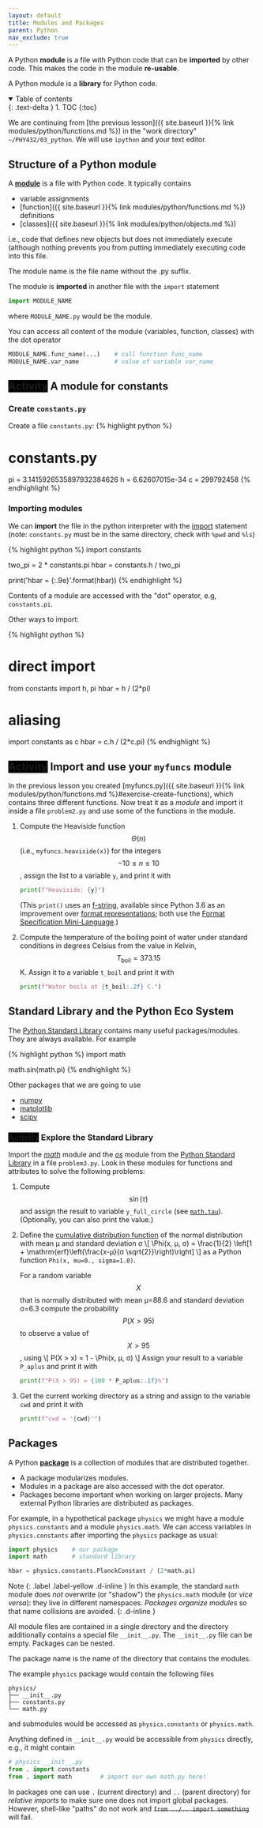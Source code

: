 ```yaml
---
layout: default
title: Modules and Packages
parent: Python
nav_exclude: true
---
```



A Python **module** is a file with Python code that can be
**imported** by other code. This makes the code in the module
**re-usable**.

A Python module is a **library** for Python code. 

<details open markdown="block">
  <summary>
    Table of contents
  </summary>
  {: .text-delta }
1. TOC
{:toc}
</details>

We are continuing from [the previous lesson]({{ site.baseurl }}{% link modules/python/functions.md %}) in the "work directory"
`~/PHY432/03_python`. We will use `ipython` and your text editor.


## Structure of a Python module

A [**module**](https://docs.python.org/3/tutorial/modules.html) is a
file with Python code. It typically contains

- variable assignments
- [function]({{ site.baseurl }}{% link modules/python/functions.md %}) definitions
- [classes]({{ site.baseurl }}{% link modules/python/objects.md %})

i.e., code that defines new objects but does not immediately execute
(although nothing prevents you from putting immediately executing code
into this file.

The module name is the file name without the .py suffix.

The module is **imported** in another file with the `import` statement
```python
import MODULE_NAME
```
where `MODULE_NAME.py` would be the module.

You can access all content of the module (variables, function,
classes) with the dot operator
```python
MODULE_NAME.func_name(...)    # call function func_name
MODULE_NAME.var_name          # value of variable var_name
```



## <span class="label" style="background: black">Activity</span> A module for constants

### Create `constants.py`

Create a file `constants.py`:
{% highlight python %}
# constants.py

pi = 3.1415926535897932384626
h = 6.62607015e-34
c = 299792458
{% endhighlight %}

### Importing modules

We can **import** the file in the python interpreter with the
[import](https://docs.python.org/3/reference/simple_stmts.html#import)
statement (note: `constants.py` must be in the same directory, check
with `%pwd` and `%ls`)

{% highlight python %}
import constants

two_pi = 2 * constants.pi
hbar = constants.h / two_pi

print('hbar = {:.9e}'.format(hbar))
{% endhighlight %}

Contents of a module are accessed with the "dot" operator, e.g,
`constants.pi`.

Other ways to import:

{% highlight python %}
# direct import
from constants import h, pi
hbar = h / (2*pi)

# aliasing
import constants as c
hbar = c.h / (2*c.pi)
{% endhighlight %}

## <span class="label" style="background: black">Activity</span>  Import and use your `myfuncs` module

In the previous lesson you created [myfuncs.py]({{ site.baseurl }}{%
link modules/python/functions.md %}#exercise-create-functions), which
contains three different functions. Now treat it as a *module* and
import it inside a file `problem2.py` and use some of the functions in
the module.

1. Compute the Heaviside function $$\Theta(n)$$ (i.e.,
   `myfuncs.heaviside(x)`) for the integers $$-10 ≤ n ≤ 10$$, assign
   the list to a variable `y`, and print it with
   
   ```python
   print(f"Heaviside: {y}")
   ```
   
   (This `print()` uses an
   [f-string](https://docs.python.org/3/reference/lexical_analysis.html#formatted-string-literals),
   available since Python 3.6 as an improvement over [format
   representations](https://docs.python.org/3/library/functions.html#format);
   both use the [Format Specification
   Mini-Language](https://docs.python.org/3/library/string.html#formatspec).)
2. Compute the temperature of the boiling point of water under
   standard conditions in degrees Celsius from the value in Kelvin,
   $$T_{\mathrm{boil}} = 373.15$$ K. Assign it to a variable `t_boil` and
   print it with
   
   ```python
   print(f"Water boils at {t_boil:.2f} C.")
   ```


## Standard Library and the Python Eco System

The
[Python Standard Library](https://docs.python.org/3/library/index.html)
contains many useful packages/modules. They are always available. For
example

{% highlight python %}
import math

math.sin(math.pi)
{% endhighlight %}


Other packages that we are going to use

* [numpy](https://www.numpy.org/)
* [matplotlib](https://matplotlib.org/)
* [scipy](https://www.scipy.org/scipylib/index.html)

### <span class="label" style="background: black">Activity</span> Explore the Standard Library

Import the *[math](https://docs.python.org/3/library/math.html)*
module and the *[os](https://docs.python.org/3/library/os.html)*
module from the [Python Standard
Library](https://docs.python.org/3/library/index.html) in a file
`problem3.py`. Look in these modules for functions and attributes to
solve the following problems:

1. Compute $$\sin(\tau)$$ and assign the result to variable
   `y_full_circle` (see
   [`math.tau`](https://docs.python.org/3/library/math.html#math.tau)). (Optionally,
   you can also print the value.)

2. Define the [cumulative distribution
   function](https://en.wikipedia.org/wiki/Normal_distribution#Cumulative_distribution_function)
   of the normal distribution with mean µ and standard deviation σ
   \\[
        \Phi(x, µ, σ) = \frac{1}{2} \left[1 + \mathrm{erf}\left(\frac{x-µ}{σ \sqrt{2}}\right)\right]
   \\]
   as a Python function `Phi(x, mu=0., sigma=1.0)`.
   
   For a random variable $$X$$ that is normally distributed with mean
   µ=88.6 and standard deviation σ=6.3 compute the probability
   $$P(X>95)$$ to observe a value of $$X > 95$$, using
   \\[
        P(X > x) = 1 - \Phi(x, µ, σ)
   \\]
   Assign your result to a variable `P_aplus` and print it with
   ```python
   print(f"P(X > 95) = {100 * P_aplus:.1f}%")
   ```


3. Get the current working directory as a string and assign to the
   variable `cwd` and print it with
   ```python
   print(f"cwd = '{cwd}'")
   ```





## Packages

A Python
[**package**](https://docs.python.org/3/tutorial/modules.html#packages)
is a collection of modules that are distributed
together. 
* A package modularizes modules. 
* Modules in a package are also accessed with the dot operator.
* Packages become important when working on larger projects. Many
  external Python libraries are distributed as packages.

For example, in a hypothetical package `physics` we might have a
module `physics.constants` and a module `physics.math`. We can access
variables in `physics.constants` after importing the `physics` package
as usual:
```python
import physics    # our package
import math       # standard library

hbar = physics.constants.PlanckConstant / (2*math.pi)
```
Note 
{: .label .label-yellow .d-inline }
In this example, the standard `math` module does *not* overwrite (or "shadow") the
`physics.math` module (or *vice versa*): they live in different namespaces. *Packages
organize modules* so that name collisions are avoided.
{: .d-inline }


All module files are contained in a single directory and the directory
additionally contains a special file `__init__.py`. The `__init__.py`
file can be empty. Packages can be nested.

The package name is the name of the directory that contains the
modules. 

The example `physics` package would contain the following files

	physics/
	├── __init__.py
	├── constants.py
	└── math.py

and submodules would be accessed as `physics.constants` or
`physics.math`. 

Anything defined in `__init__.py` would be accessible
from `physics` directly, e.g., it might contain
```python
# physics __init__.py
from . import constants
from . import math        # import our own math.py here!
```

In packages one can use `.` (current directory) and `..` (parent
directory) for *relative imports* to make sure one does not import
global packages. However, shell-like "paths" do not work and
<strike><code>from ../.. import something</code></strike> will fail.
